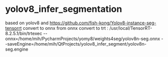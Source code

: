 # yolov8_infer_segmentation
based on yolov8 and https://github.com/fish-kong/Yolov8-instance-seg-tensorrt
convert to onnx
from onnx convert to trt : 
/usr/local/TensorRT-8.2.5.1/bin/trtexec --onnx=/home/mih/PycharmProjects/yomy8/weights4seg/yolov8n-seg.onnx --saveEngine=/home/mih/QtProjects/yolov8_infer_segment/yolov8n-seg.engine

